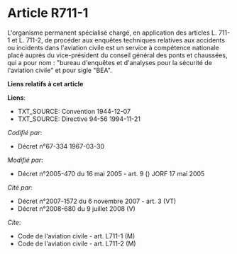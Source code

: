# Article R711-1

L'organisme permanent spécialisé chargé, en application des articles L. 711-1 et L. 711-2, de procéder aux enquêtes
techniques relatives aux accidents ou incidents dans l'aviation civile est un service à compétence nationale placé auprès du
vice-président du conseil général des ponts et chaussées, qui a pour nom : "bureau d'enquêtes et d'analyses pour la sécurité
de l'aviation civile" et pour sigle "BEA".

**Liens relatifs à cet article**

**Liens**:

  - TXT_SOURCE: Convention 1944-12-07
  - TXT_SOURCE: Directive 94-56 1994-11-21

_Codifié par_:

  - Décret n°67-334 1967-03-30

_Modifié par_:

  - Décret n°2005-470 du 16 mai 2005 - art. 9 () JORF 17 mai 2005

_Cité par_:

  - Décret n°2007-1572 du 6 novembre 2007 - art. 3 (VT)
  - Décret n°2008-680 du 9 juillet 2008 (V)

_Cite_:

  - Code de l'aviation civile - art. L711-1 (M)
  - Code de l'aviation civile - art. L711-2 (M)
